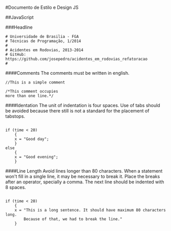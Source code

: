 #Documento de Estilo e Design JS

##JavaScript

###Headline
<pre><code># Universidade de Brasilia - FGA
# Técnicas de Programação, 1/2014
#
# Acidentes em Rodovias, 2013-2014
# GitHub: https://github.com/josepedro/acidentes_em_rodovias_refatoracao
#
</code></pre>

####Comments
The comments must be written in english.
<pre><code>//This is a simple comment

/*This comment occupies
more than one line.*/
</code></pre>

####Identation
The unit of indentation is four spaces. Use of tabs should be avoided because there still is not a standard for the placement of tabstops.

<pre><code>
if (time < 20)
    {
    x = "Good day";
    }
else
    {
    x = "Good evening";
    }
</code></pre>

####Line Length
Avoid lines longer than 80 characters. When a statement won't fill in a single line, it may be necessary to break it.
Place the breaks after an operator, specially a comma.
The next line should be indented with 8 spaces.
<pre><code>
if (time < 20)
    {
    x = "This is a long sentence. It should have maximum 80 characters long.
        Because of that, we had to break the line."
    }
</code></pre>
